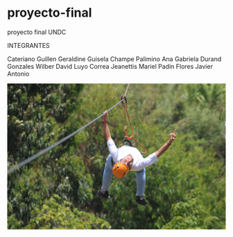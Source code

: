 # proyecto-final
proyecto final UNDC



INTEGRANTES

Cateriano Guillen Geraldine Guisela
Champe Palimino Ana Gabriela
Durand Gonzales Wilber David
Luyo Correa Jeanettis Mariel
Padin Flores Javier Antonio

![Deportes de aventura](./assets/img/catalogo/canopyboy.webp)




